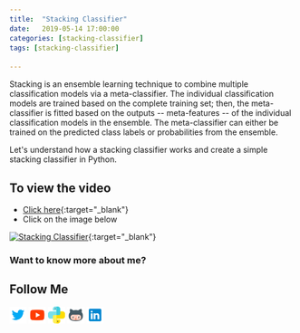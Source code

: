 ```yaml
---
title:  "Stacking Classifier"
date:   2019-05-14 17:00:00
categories: [stacking-classifier]
tags: [stacking-classifier]

---
```


Stacking is an ensemble learning technique to combine multiple classification models via a meta-classifier. The individual classification models are trained based on the complete training set; then, the meta-classifier is fitted based on the outputs -- meta-features -- of the individual classification models in the ensemble. The meta-classifier can either be trained on the predicted class labels or probabilities from the ensemble.

Let's understand how a stacking classifier works and create a simple stacking classifier in Python.

## To view the video
* [Click here](https://youtu.be/sBrQnqwMpvA){:target="_blank"}
* Click on the image below

[![Stacking Classifier](http://img.youtube.com/vi/sBrQnqwMpvA/0.jpg)](http://www.youtube.com/watch?v=sBrQnqwMpvA){:target="_blank"}

### Want to know more about me?
## Follow Me
<a href="https://twitter.com/_bhaveshbhatt" target="_blank"><img class="ai-subscribed-social-icon" src="/assets/images/tw.png" width="30"></a>
<a href="https://www.youtube.com/bhaveshbhatt8791/" target="_blank"><img class="ai-subscribed-social-icon" src="/assets/images/ytb.png" width="30"></a>
<a href="https://www.youtube.com/PythonTricks/" target="_blank"><img class="ai-subscribed-social-icon" src="/assets/images/python_logo.png" width="30"></a>
<a href="https://github.com/bhattbhavesh91" target="_blank"><img class="ai-subscribed-social-icon" src="/assets/images/gthb.png" width="30"></a>
<a href="https://www.linkedin.com/in/bhattbhavesh91/" target="_blank"><img class="ai-subscribed-social-icon" src="/assets/images/lnkdn.png" width="30"></a>

